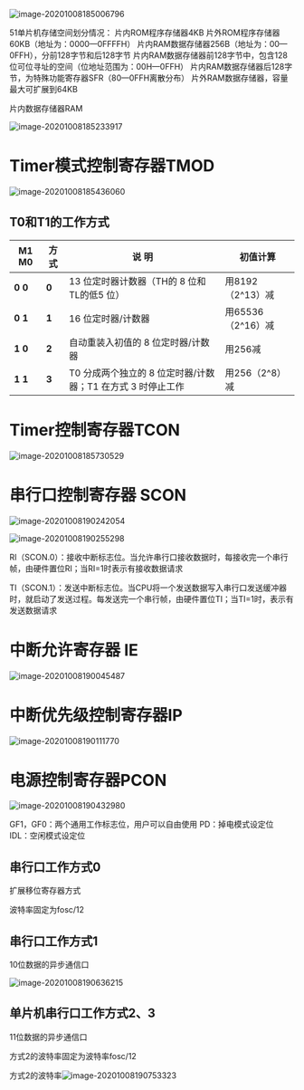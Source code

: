![image-20201008185006796](C:\Users\12548\Documents\GitHub\Notebooks\课程笔记\单片机\Untitled.assets\image-20201008185006796.png)

51单片机存储空间划分情况：
片内ROM程序存储器4KB
片外ROM程序存储器60KB（地址为：0000—0FFFFH）
片内RAM数据存储器256B（地址为：00—0FFH），分前128字节和后128字节
片内RAM数据存储器前128字节中，包含128位可位寻址的空间（位地址范围为：00H—0FFH）
片内RAM数据存储器后128字节，为特殊功能寄存器SFR（80—0FFH离散分布）
片外RAM数据存储器，容量最大可扩展到64KB

片内数据存储器RAM

![image-20201008185233917](C:\Users\12548\Documents\GitHub\Notebooks\课程笔记\单片机\Untitled.assets\image-20201008185233917.png)

# Timer模式控制寄存器TMOD

![image-20201008185436060](C:\Users\12548\Documents\GitHub\Notebooks\课程笔记\单片机\Untitled.assets\image-20201008185436060.png)

## T0和T1的工作方式

| **M1 M0**  | **方式** | **说  明**                                                   | 初值计算          |
| ---------- | -------- | ------------------------------------------------------------ | ----------------- |
| **0    0** | **0**    | 13 位定时器计数器（TH的 8 位和TL的低5 位）                   | 用8192（2^13）减  |
| **0    1** | **1**    | 16 位定时器/计数器                                           | 用65536（2^16）减 |
| **1    0** | **2**    | 自动重装入初值的  8  位定时器/计数器                         | 用256减           |
| **1    1** | **3**    | T0 分成两个独立的  8  位定时器/计数器；T1 在方式  3  时停止工作 | 用256（2^8）减    |

# Timer控制寄存器TCON

![image-20201008185730529](C:\Users\12548\Documents\GitHub\Notebooks\课程笔记\单片机\Untitled.assets\image-20201008185730529.png)

# 串行口控制寄存器 SCON

![image-20201008190242054](C:\Users\12548\Documents\GitHub\Notebooks\课程笔记\单片机\背.assets\image-20201008190242054.png)

![image-20201008190255298](C:\Users\12548\Documents\GitHub\Notebooks\课程笔记\单片机\背.assets\image-20201008190255298.png)

RI（SCON.0）：接收中断标志位。当允许串行口接收数据时，每接收完一个串行帧，由硬件置位RI；当RI=1时表示有接收数据请求

TI（SCON.1）：发送中断标志位。当CPU将一个发送数据写入串行口发送缓冲器时，就启动了发送过程。每发送完一个串行帧，由硬件置位TI；当TI=1时，表示有发送数据请求

# 中断允许寄存器 IE

![image-20201008190045487](C:\Users\12548\Documents\GitHub\Notebooks\课程笔记\单片机\背.assets\image-20201008190045487.png)

# 中断优先级控制寄存器IP

![image-20201008190111770](C:\Users\12548\Documents\GitHub\Notebooks\课程笔记\单片机\背.assets\image-20201008190111770.png)

# 电源控制寄存器PCON

![image-20201008190432980](C:\Users\12548\Documents\GitHub\Notebooks\课程笔记\单片机\背.assets\image-20201008190432980.png)

GF1，GF0：两个通用工作标志位，用户可以自由使用
PD：掉电模式设定位
IDL：空闲模式设定位

## 串行口工作方式0

扩展移位寄存器方式

波特率固定为fosc/12

## 串行口工作方式1

10位数据的异步通信口

![image-20201008190636215](C:\Users\12548\Documents\GitHub\Notebooks\课程笔记\单片机\背.assets\image-20201008190636215.png)

## 单片机串行口工作方式2、3

11位数据的异步通信口

方式2的波特率固定为波特率fosc/12

方式2的波特率![image-20201008190753323](C:\Users\12548\Documents\GitHub\Notebooks\课程笔记\单片机\背.assets\image-20201008190753323.png)